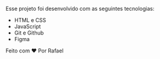 Esse projeto foi desenvolvido com as seguintes tecnologias:

- HTML e CSS
- JavaScript
- Git e Github
- Figma


Feito com ♥ Por Rafael